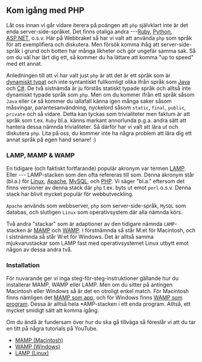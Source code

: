 ## Kom igång med PHP

Låt oss innan vi går vidare iterera på poängen att `php` självklart inte är det enda server-side-språket. Det finns otaliga andra ---[Ruby][0], [Python][1], [ASP.NET][2], o.s.v. Här på Webbraket så har vi valt att använda `php` som språk för att exemplifiera och diskutera. Men försök komma ihåg att server-side-språk i grund och botten har många likheter och gör ungefär samma sak. Så om du väl har lärt dig ett, så kommer du ha lättare att komma "up to speed" med ett annat.

Anledningen till att vi har valt just `php` är att det är ett språk som är [dynamiskt typat][3] och inte syntantiskt fullkomligt olika ifrån språk som [Java][4] och [C\#][5]. De två sistnämda är ju förstås statiskt typade språk och alltså inte dynamiskt typade språk som `php`. Men om du kommer ifrån ett språk såsom `Java` eller `C#` så kommer du iallafall känna igen många saker såsom måsvingar, parantesanvändning, nyckelord såsom `static`, `final`, `public`, `private` och så vidare. Detta kan tyckas som trivialiteter men faktum är att språk som t.ex. `Ruby` bl.a. känns markant annorlunda p.g.a. andra sätt att hantera dessa nämnda trivialiteter. Så därför har vi valt att lära ut och diskutera `php`. Lita på oss, du kommer inte ha några problem att lära dig ett annat språk på egen hand senare! :)

### LAMP, MAMP & WAMP

En tidigare (och faktiskt fortfarande) populär akronym var termen [LAMP][6]. Eller --- LAMP-stacken som den ofta refereras till som. Denna akronym står (bl.a.) för [Linux][7], [Apache][8], [MySQL][9], och [PHP][10]. Vi säger "bl.a." eftersom det finns versioner av denna stack där `php` t.ex. byts ut emot `perl` o.s.v. Denna stack har blivit mycket populär för webbutveckling.

`Apache` används som webbserver, `php` som server-side-språk, `MySQL` som databas, och slutligen `Linux` som operativsystem där alla nämnda körs.

Två andra "stackar" som är adaptioner av den tidigare nämnda `LAMP`-stacken är [MAMP][11] och [WAMP][6]. I förstnämnda så står M:et för Macintosh, och i sistnämnda så står W:et för Windows. Det är alltså samma mjukvarustackar som LAMP fast med operativsystemet Linux utbytt emot någon av dessa andra två.

### Installation

För nuvarande ger vi inga steg-för-steg-instruktioner gällande hur du installerar MAMP, WAMP eller LAMP. Men om du sitter på antingen Macintosh eller Windows så är det en otroligt enkel match. För Macintosh finns nämligen det [MAMP som app][12], och för Windows finns [WAMP som program][13]. Dessa är alltså hela \*AMP-stacken i ett enda program. Alltså, ett mycket smidigt sätt att komma igång.

Om du ändå är fundersam över hur du ska gå tillväga så föreslår vi att du tar en titt på några tutorials på YouTube.

* [MAMP (Macintosh)][14]
* [WAMP (Windows)][15]
* [LAMP (Linux)][16]

[0]: http://en.wikipedia.org/wiki/Ruby_(programming_language)
[1]: http://en.wikipedia.org/wiki/Python_(programming_language)
[2]: http://en.wikipedia.org/wiki/ASP.NET
[3]: http://en.wikipedia.org/wiki/Type_system#Dynamic_type-checking_and_runtime_type_information
[4]: http://en.wikipedia.org/wiki/Java_(programming_language)
[5]: http://en.wikipedia.org/wiki/C_Sharp_(programming_language)
[6]: http://en.wikipedia.org/wiki/WAMP#Variants_and_equivalents_on_other_platforms
[7]: http://en.wikipedia.org/wiki/Linux
[8]: http://en.wikipedia.org/wiki/Apache_HTTP_Server
[9]: http://en.wikipedia.org/wiki/MySQL
[10]: http://en.wikipedia.org/wiki/PHP
[11]: http://en.wikipedia.org/wiki/MAMP
[12]: https://www.mamp.info/en/
[13]: http://www.wampserver.com/en/
[14]: http://www.youtube.com/results?search_query=mamp
[15]: http://www.youtube.com/results?search_query=wamp
[16]: http://www.youtube.com/results?search_query=lamp+linux
